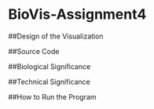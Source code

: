 # BioVis-Assignment4

##Design of the Visualization

##Source Code

##Biological Significance

##Technical Significance

##How to Run the Program
